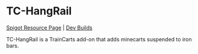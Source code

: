 # TC-HangRail
[Spigot Resource Page](https://www.spigotmc.org/resources/tc-hangrail.39627/) | [Dev Builds](https://ci.mg-dev.eu/job/TC%20Hangrail/)

TC-HangRail is a TrainCarts add-on that adds minecarts suspended to iron bars.

